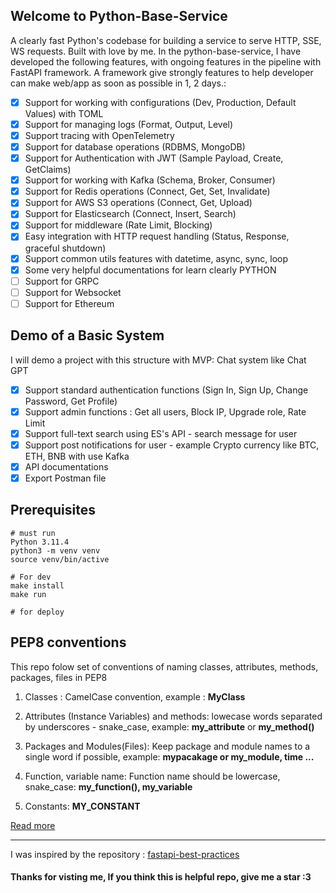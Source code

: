 ## Welcome to Python-Base-Service
A clearly fast Python's codebase for building a service to serve HTTP, SSE, WS requests. Built with love by me. In the python-base-service, I have developed the following features, with ongoing features in the pipeline with FastAPI framework. A framework give strongly features to help developer can make web/app as soon as possible in 1, 2 days.:
- [x]  Support for working with configurations (Dev, Production, Default Values) with TOML
- [x]  Support for managing logs (Format, Output, Level)
- [x]  Support tracing with OpenTelemetry
- [x]  Support for database operations (RDBMS, MongoDB)
- [x]  Support for Authentication with JWT (Sample Payload, Create, GetClaims)
- [x]  Support for working with Kafka (Schema, Broker, Consumer)
- [x]  Support for Redis operations (Connect, Get, Set, Invalidate)
- [x]  Support for AWS S3 operations (Connect, Get, Upload)
- [x]  Support for Elasticsearch (Connect, Insert, Search)
- [x]  Support for middleware (Rate Limit, Blocking)
- [x]  Easy integration with HTTP request handling (Status, 
Response, graceful shutdown)
- [X] Support common utils features with datetime, async, sync, loop
- [X] Some very helpful documentations for learn clearly PYTHON
- [ ]  Support for GRPC
- [ ]  Support for Websocket
- [ ]  Support for Ethereum

## Demo of a Basic System
I will demo a project with this structure with MVP: Chat system like Chat GPT
- [X] Support standard authentication functions (Sign In, Sign Up, Change Password, Get Profile)
- [X] Support admin functions : Get all users, Block IP, Upgrade role, Rate Limit
- [X] Support full-text search using ES's API - search message for user
- [X] Support post notifications for user - example Crypto currency like BTC, ETH, BNB with use Kafka 
- [X] API documentations 
- [X] Export Postman file

## Prerequisites
```
# must run
Python 3.11.4
python3 -m venv venv
source venv/bin/active

# For dev
make install
make run

# for deploy

```
## PEP8 conventions
This repo folow set of conventions of naming classes, attributes, methods, packages, files in PEP8
1. Classes : CamelCase convention, example : **MyClass**

2. Attributes (Instance Variables) and methods: lowecase words separated by underscores - snake_case, example: **my_attribute** or **my_method()**

3. Packages and Modules(Files): Keep package and module names to a single word if possible, example: **mypacakage or my_module, time ...**

4. Function, variable name: Function name should be lowercase, snake_case: **my_function(), my_variable**

5. Constants: **MY_CONSTANT**

[Read more]("https://realpython.com/python-pep8/) 

---
I was inspired by the repository : [fastapi-best-practices]("https://github.com/zhanymkanov/fastapi-best-practices")

#### Thanks for visting me, If you think this is helpful repo, give me a star :3